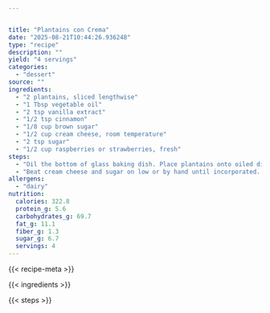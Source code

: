 ```yaml
---


title: "Plantains con Crema"
date: "2025-08-21T10:44:26.936248"
type: "recipe"
description: ""
yield: "4 servings"
categories:
  - "dessert"
source: ""
ingredients:
  - "2 plantains, sliced lengthwise"
  - "1 Tbsp vegetable oil"
  - "2 tsp vanilla extract"
  - "1/2 tsp cinnamon"
  - "1/8 cup brown sugar"
  - "1/2 cup cream cheese, room temperature"
  - "2 tsp sugar"
  - "1/2 cup raspberries or strawberries, fresh"
steps:
  - "Oil the bottom of glass baking dish. Place plantains onto oiled dish. Mix vanilla, cinnamon and brown sugar in small bowl. Drizzle over plantains. Bake at 300 degrees for 20 minutes or until plantain is extremely soft."
  - "Beat cream cheese and sugar on low or by hand until incorporated. Place plantain on plate and top with cream cheese and fresh berries. Serve immediately!"
allergens:
  - "dairy"
nutrition:
  calories: 322.8
  protein_g: 5.6
  carbohydrates_g: 69.7
  fat_g: 11.1
  fiber_g: 1.3
  sugar_g: 6.7
  servings: 4
---
```


{{< recipe-meta >}}

{{< ingredients >}}

{{< steps >}}
